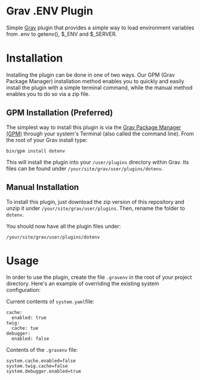 # Grav .ENV Plugin

Simple [Grav](http://github.com/getgrav/grav) plugin that provides a simple way to load environment variables from .env to getenv(), $_ENV and $_SERVER.

# Installation

Installing the plugin can be done in one of two ways. Our GPM (Grav Package Manager) installation method enables you to quickly and easily install the plugin with a simple terminal command, while the manual method enables you to do so via a zip file. 

## GPM Installation (Preferred)

The simplest way to install this plugin is via the [Grav Package Manager (GPM)](http://learn.getgrav.org/advanced/grav-gpm) through your system's Terminal (also called the command line). From the root of your Grav install type:

    bin/gpm install dotenv

This will install the plugin into your `/user/plugins` directory within Grav. Its files can be found under `/your/site/grav/user/plugins/dotenv`.

## Manual Installation

To install this plugin, just download the zip version of this repository and unzip it under `/your/site/grav/user/plugins`. Then, rename the folder to `dotenv`.

You should now have all the plugin files under:

    /your/site/grav/user/plugins/dotenv

# Usage

In order to use the plugin, create the file `.gravenv` in the root of your project directory. Here's an example of overriding the existing system configuration:

Current contents of `system.yaml`file:

```
cache:
  enabled: true
twig:
  cache: tue
debugger:
  enabled: false
```

Contents of the `.gravenv` file:

```
system.cache.enabled=false
system.twig.cache=false
system.debugger.enabled=true
```
